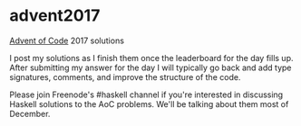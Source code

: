 # advent2017
[Advent of Code](https://adventofcode.com) 2017 solutions

I post my solutions as I finish them once the leaderboard for the day fills up. After submitting my
answer for the day I will typically go back and add type signatures, comments, and improve the
structure of the code.

Please join Freenode's #haskell channel if you're interested in discussing Haskell solutions to the AoC problems.
We'll be talking about them most of December.
